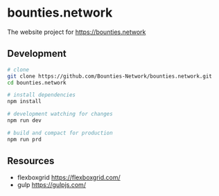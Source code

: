 # bounties.network

The website project for https://bounties.network

## Development

```sh
# clone
git clone https://github.com/Bounties-Network/bounties.network.git
cd bounties.network

# install dependencies
npm install

# development watching for changes
npm run dev

# build and compact for production
npm run prd
```

## Resources

+ flexboxgrid https://flexboxgrid.com/
+ gulp https://gulpjs.com/

